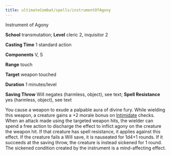 ```yaml
---
title: ultimateCombat/spells/instrumentOfAgony
---
```

Instrument of Agony

**School** transmutation; **Level** cleric 2, inquisitor 2

**Casting Time** 1 standard action

**Components** V, S

**Range** touch

**Target** weapon touched

**Duration** 1 minutes/level

**Saving Throw** Will negates (harmless, object), see text; **Spell Resistance** yes (harmless, object), see text

You cause a weapon to exude a palpable aura of divine fury. While wielding this weapon, a creature gains a +2 morale bonus on [Intimidate](skills/intimidate#_intimidate) checks. When an attack made using the targeted weapon hits, the wielder can spend a free action to discharge the effect to inflict agony on the creature the weapon hit. If that creature has spell resistance, it applies against this effect. If the creature fails a Will save, it is nauseated for 1d4+1 rounds. If it succeeds at the saving throw, the creature is instead sickened for 1 round. The sickened condition created by the instrument is a mind-affecting effect.

